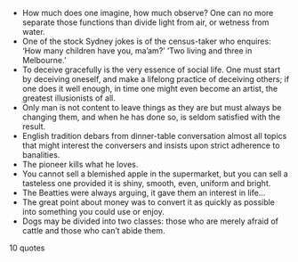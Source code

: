  - How much does one imagine, how much observe? One can no more separate those functions than divide light from air, or wetness from water.
 - One of the stock Sydney jokes is of the census-taker who enquires: ‘How many children have you, ma’am?’ ‘Two living and three in Melbourne.’
 - To deceive gracefully is the very essence of social life. One must start by deceiving oneself, and make a lifelong practice of deceiving others; if one does it well enough, in time one might even become an artist, the greatest illusionists of all.
 - Only man is not content to leave things as they are but must always be changing them, and when he has done so, is seldom satisfied with the result.
 - English tradition debars from dinner-table conversation almost all topics that might interest the conversers and insists upon strict adherence to banalities.
 - The pioneer kills what he loves.
 - You cannot sell a blemished apple in the supermarket, but you can sell a tasteless one provided it is shiny, smooth, even, uniform and bright.
 - The Beatties were always arguing, it gave them an interest in life...
 - The great point about money was to convert it as quickly as possible into something you could use or enjoy.
 - Dogs may be divided into two classes: those who are merely afraid of cattle and those who can’t abide them.

10 quotes